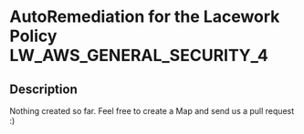 # AutoRemediation for the Lacework Policy LW_AWS_GENERAL_SECURITY_4

## Description
Nothing created so far. Feel free to create a Map and send us a pull request :)
